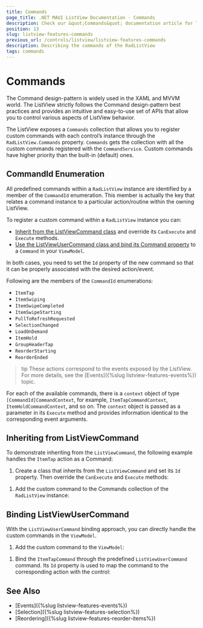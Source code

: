 ```yaml
---
title: Commands
page_title: .NET MAUI ListView Documentation - Commands
description: Check our &quot;Commands&quot; documentation article for Telerik ListView for .NET MAUI control.
position: 13
slug: listview-features-commands
previous_url: /controls/listview/listview-features-commands
description: Describing the commands of the RadListView
tags: commands
---
```


# Commands

The Command design-pattern is widely used in the XAML and MVVM world. The ListView strictly follows the Command design-pattern best practices and provides an intuitive and easy-to-use set of APIs that allow you to control various aspects of ListView behavior.

The ListView exposes a `Commands` collection that allows you to register custom commands with each control’s instance through the `RadListView.Commands` property. `Commands` gets the collection with all the custom commands registered with the `CommandService`. Custom commands have higher priority than the built-in (default) ones.

## CommandId Enumeration

All predefined commands within a `RadListView` instance are identified by a member of the `CommandId` enumeration. This member is actually the key that relates a command instance to a particular action/routine within the owning ListView.

To register a custom command within a `RadListView` instance you can:

* [Inherit from the ListViewCommand class](#inheriting-from-listviewcommand) and override its `CanExecute` and `Execute` methods.
* [Use the ListViewUserCommand class and bind its Command property](#binding-listviewusercommand) to a `Command` in your `ViewModel`.

In both cases, you need to set the `Id` property of the new command so that it can be properly associated with the desired action/event.

Following are the members of the `CommandId` enumerations:

* `ItemTap`
* `ItemSwiping`
* `ItemSwipeCompleted`
* `ItemSwipeStarting`
* `PullToRefreshRequested`
* `SelectionChanged`
* `LoadOnDemand`
* `ItemHold`
* `GroupHeaderTap`
* `ReorderStarting`
* `ReorderEnded`

>tip These actions correspond to the events exposed by the ListView. For more details, see the [Events]({%slug listview-features-events%}) topic.

For each of the available commands, there is a `context` object of type `[CommandId]CommandContext`, for example, `ItemTapCommandContext`, `ItemHoldCommandContext`, and so on. The `context` object is passed as a parameter in its `Execute` method and provides information identical to the corresponding event arguments.

## Inheriting from ListViewCommand

To demonstrate inheriting from the `ListViewCommand`, the following example handles the `ItemTap` action as a Command:

1. Create a class that inherits from the `ListViewCommand` and set its `Id` property. Then override the `CanExecute` and `Execute` methods:

 <snippet id='listview-features-commands-listviewcommand'/>

1. Add the custom command to the Commands collection of the `RadListView` instance:

 <snippet id='listview-features-commands-add'/>

## Binding ListViewUserCommand

With the `ListViewUserCommand` binding approach, you can directly handle the custom commands in the `ViewModel`.

1. Add the custom command to the `ViewModel`:

 <snippet id='listview-features-commands-viewmodel'/>
 
1. Bind the `ItemTapCommand` through the predefined `ListViewUserCommand` command. Its `Id` property is used to map the command to the corresponding action with the control:

 <snippet id='listview-commands-listviewusercommand-xaml'/>

## See Also

- [Events]({%slug listview-features-events%})
- [Selection]({%slug listview-features-selection%})
- [Reordering]({%slug listview-features-reorder-items%})
